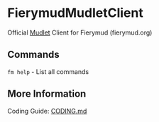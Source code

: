 # FierymudMudletClient

Official [Mudlet](https://www.mudlet.org/) Client for Fierymud (fierymud.org)

## Commands
`fm help` - List all commands


## More Information
Coding Guide: [CODING.md](CODING.md)
